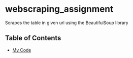 # webscraping_assignment
Scrapes the table in given url using the BeautifulSoup library

## Table of Contents

- [My Code]([URL](https://github.com/nherrera1370/webscraping_assignment/blob/fb511410d21ad8f780fdd9fd8e79a457eca329aa/Web%20Scraping%20Assignment%20.ipynb)https://github.com/nherrera1370/webscraping_assignment/blob/fb511410d21ad8f780fdd9fd8e79a457eca329aa/Web%20Scraping%20Assignment%20.ipynb)

